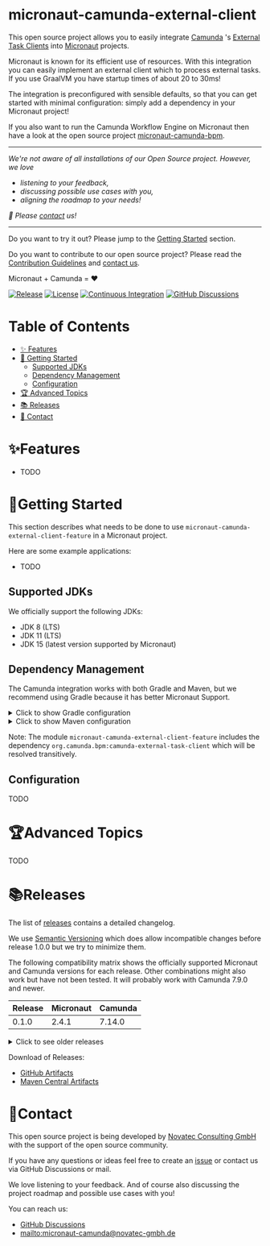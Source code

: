 # micronaut-camunda-external-client

This open source project allows you to easily integrate [Camunda](https://camunda.com/products/bpmn-engine) 's [External Task Clients](https://docs.camunda.org/manual/latest/user-guide/process-engine/external-tasks/) into [Micronaut](https://micronaut.io) projects.

Micronaut is known for its efficient use of resources. With this integration you can easily implement an external client which to process external tasks. If you use GraalVM you have startup times of about 20 to 30ms!

The integration is preconfigured with sensible defaults, so that you can get started with minimal configuration: simply add a dependency in your Micronaut project!

If you also want to run the Camunda Workflow Engine on Micronaut then have a look at the open source project [micronaut-camunda-bpm](https://github.com/NovatecConsulting/micronaut-camunda-bpm).

---
_We're not aware of all installations of our Open Source project. However, we love_
* _listening to your feedback,_
* _discussing possible use cases with you,_
* _aligning the roadmap to your needs!_

_📨  Please [contact](#contact) us!_

---

Do you want to try it out? Please jump to the [Getting Started](#getting-started) section.

Do you want to contribute to our open source project? Please read the [Contribution Guidelines](CONTRIBUTING.md) and [contact us](#contact).

Micronaut + Camunda = :heart:

[![Release](https://img.shields.io/github/v/release/NovatecConsulting/micronaut-camunda-external-client.svg)](https://github.com/NovatecConsulting/micronaut-camunda-external-client/releases)
[![License](https://img.shields.io/:license-apache-blue.svg)](https://www.apache.org/licenses/LICENSE-2.0.html)
[![Continuous Integration](https://github.com/NovatecConsulting/micronaut-camunda-external-client/workflows/Continuous%20Integration/badge.svg)](https://github.com/NovatecConsulting/micronaut-camunda-external-client/actions)
[![GitHub Discussions](https://img.shields.io/badge/Forum-GitHub_Discussions-blue)](https://github.com/NovatecConsulting/micronaut-camunda-external-client/discussions)

# Table of Contents

* [✨ Features](#features)
* [🚀 Getting Started](#getting-started)
  * [Supported JDKs](#supported-jdks)
  * [Dependency Management](#dependency-management)
  * [Configuration](#configuration)
* [🏆 Advanced Topics](#advanced-topics)
* [📚 Releases](#releases)
* [📨 Contact](#contact)

# ✨Features
* TODO

# 🚀Getting Started

This section describes what needs to be done to use `micronaut-camunda-external-client-feature` in a Micronaut project.

Here are some example applications:
* TODO

## Supported JDKs

We officially support the following JDKs:
* JDK 8 (LTS)
* JDK 11 (LTS)
* JDK 15 (latest version supported by Micronaut)

## Dependency Management

The Camunda integration works with both Gradle and Maven, but we recommend using Gradle because it has better Micronaut Support.

<details>
<summary>Click to show Gradle configuration</summary>

1. Optional: Create an empty Micronaut project using [Micronaut Launch](https://launch.micronaut.io) or alternatively with the CLI: `mn create-app my-example`.
2. Add the dependency to the build.gradle:
```groovy
implementation("info.novatec:micronaut-camunda-external-client-feature:0.1.0")
```
</details>

<details>
<summary>Click to show Maven configuration</summary>

1. Optional: Create an empty Micronaut using [Micronaut Launch](https://launch.micronaut.io) or alternatively with the CLI:  `mn create-app my-example --build=maven`.
2. Add the dependency to the pom.xml:
```xml
<dependency>
  <groupId>info.novatec</groupId>
  <artifactId>micronaut-camunda-external-client-feature</artifactId>
  <version>0.1.0</version>
</dependency>
```
</details>

Note: The module `micronaut-camunda-external-client-feature` includes the dependency `org.camunda.bpm:camunda-external-task-client` which will be resolved transitively.

## Configuration

TODO

# 🏆Advanced Topics

TODO

# 📚Releases

The list of [releases](/releases) contains a detailed changelog.

We use [Semantic Versioning](https://semver.org/) which does allow incompatible changes before release 1.0.0 but we try to minimize them.

The following compatibility matrix shows the officially supported Micronaut and Camunda versions for each release.
Other combinations might also work but have not been tested. It will probably work with Camunda 7.9.0 and newer.

| Release |Micronaut | Camunda |
|--------|-------|--------|
| 0.1.0 | 2.4.1 | 7.14.0 |

<details>
<summary>Click to see older releases</summary>

| Release |Micronaut | Camunda |
|--------|-------|--------|
</details>

Download of Releases:
* [GitHub Artifacts](https://github.com/NovatecConsulting/micronaut-camunda-external-client/releases)
* [Maven Central Artifacts](https://search.maven.org/artifact/info.novatec/micronaut-camunda-external-client-feature)

# 📨Contact

This open source project is being developed by [Novatec Consulting GmbH](https://www.novatec-gmbh.de/en/) with the support of the open source community.

If you have any questions or ideas feel free to create an [issue](https://github.com/NovatecConsulting/micronaut-camunda-external-client/issues) or contact us via GitHub Discussions or mail.

We love listening to your feedback. And of course also discussing the project roadmap and possible use cases with you!

You can reach us:
* [GitHub Discussions](https://github.com/NovatecConsulting/micronaut-camunda-external-client/discussions)
* [mailto:micronaut-camunda@novatec-gmbh.de](mailto:micronaut-camunda@novatec-gmbh.de)
